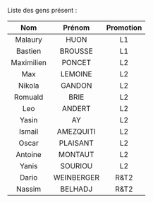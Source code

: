 Liste des gens présent : 

| Nom         | Prénom     | Promotion |
|:-------------:|:------------:|:----:|
| Malaury     |  HUON      | L1 |
| Bastien     |  BROUSSE   | L1 |
| Maximilien  |  PONCET    | L2 |
| Max         |  LEMOINE   | L2 |
| Nikola      |  GANDON    | L2 |
| Romuald     |  BRIE      | L2 |
| Leo         |  ANDERT    | L2 |
| Yasin       |  AY        | L2 |
| Ismail      |  AMEZQUITI | L2 |
| Oscar       |  PLAISANT  | L2 |
| Antoine     |  MONTAUT   | L2 |
| Yanis       |  SOURIOU   | L2 |
| Dario       |  WEINBERGER| R&T2 |
| Nassim      |  BELHADJ   | R&T2 |